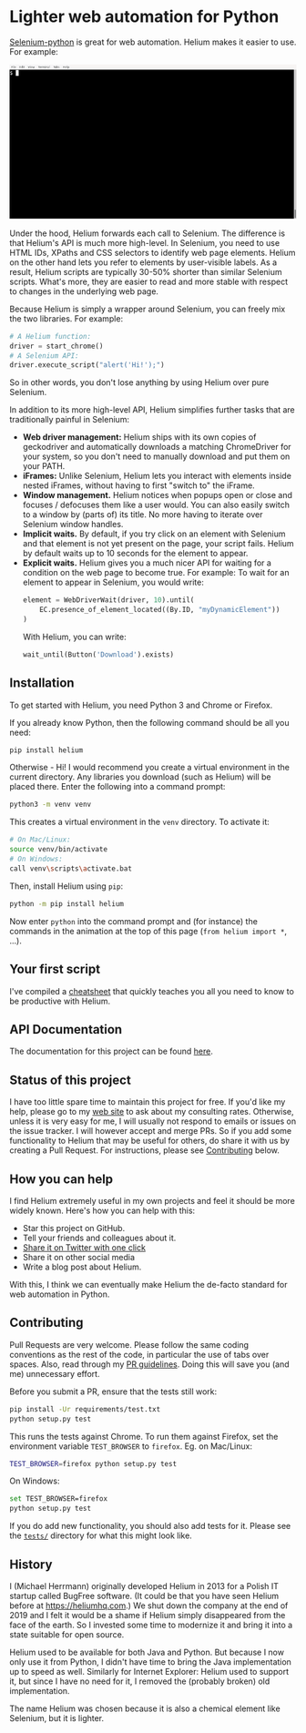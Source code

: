 # Lighter web automation for Python

[Selenium-python](https://selenium-python.readthedocs.io/) is great for web
automation. Helium makes it easier to use. For example:

![Helium Demo](docs/helium-demo.gif)

Under the hood, Helium forwards each call to Selenium. The difference is that
Helium's API is much more high-level. In Selenium, you need to use HTML IDs,
XPaths and CSS selectors to identify web page elements. Helium on the other hand
lets you refer to elements by user-visible labels. As a result, Helium scripts
are typically 30-50% shorter than similar Selenium scripts. What's more, they
are easier to read and more stable with respect to changes in the underlying web
page.

Because Helium is simply a wrapper around Selenium, you can freely mix the two
libraries. For example:

```python
# A Helium function:
driver = start_chrome()
# A Selenium API:
driver.execute_script("alert('Hi!');")
```

So in other words, you don't lose anything by using Helium over pure Selenium.

In addition to its more high-level API, Helium simplifies further tasks that are
traditionally painful in Selenium:

- **Web driver management:** Helium ships with its own copies of geckodriver and
  automatically downloads a matching ChromeDriver for your system, so you don't
  need to manually download and put them on your PATH.
- **iFrames:** Unlike Selenium, Helium lets you interact with elements inside
  nested iFrames, without having to first "switch to" the iFrame.
- **Window management.** Helium notices when popups open or close and focuses /
  defocuses them like a user would. You can also easily switch to a window by
  (parts of) its title. No more having to iterate over Selenium window handles.
- **Implicit waits.** By default, if you try click on an element with Selenium
  and that element is not yet present on the page, your script fails. Helium by
  default waits up to 10 seconds for the element to appear.
- **Explicit waits.** Helium gives you a much nicer API for waiting for a
  condition on the web page to become true. For example: To wait for an element
  to appear in Selenium, you would write:
  ```python
  element = WebDriverWait(driver, 10).until(
      EC.presence_of_element_located((By.ID, "myDynamicElement"))
  )
  ```
  With Helium, you can write:
  ```python
  wait_until(Button('Download').exists)
  ```

## Installation

To get started with Helium, you need Python 3 and Chrome or Firefox.

If you already know Python, then the following command should be all you need:

```bash
pip install helium
```

Otherwise - Hi! I would recommend you create a virtual environment in the
current directory. Any libraries you download (such as Helium) will be placed
there. Enter the following into a command prompt:

```bash
python3 -m venv venv
```

This creates a virtual environment in the `venv` directory. To activate it:

```bash
# On Mac/Linux:
source venv/bin/activate
# On Windows:
call venv\scripts\activate.bat
```

Then, install Helium using `pip`:

```bash
python -m pip install helium
```

Now enter `python` into the command prompt and (for instance) the commands in
the animation at the top of this page (`from helium import *`, ...).

## Your first script

I've compiled a [cheatsheet](docs/cheatsheet.md) that quickly teaches you all
you need to know to be productive with Helium.

## API Documentation

The documentation for this project can be found
[here](https://helium.readthedocs.io/en/latest/).

## Status of this project

I have too little spare time to maintain this project for free. If you'd like
my help, please go to my [web site](http://herrmann.io) to ask about my
consulting rates. Otherwise, unless it is very easy for me, I will usually not
respond to emails or issues on the issue tracker. I will however accept and
merge PRs. So if you add some functionality to Helium that may be useful for
others, do share it with us by creating a Pull Request. For instructions, please
see [Contributing](#Contributing) below.

## How you can help

I find Helium extremely useful in my own projects and feel it should be more
widely known. Here's how you can help with this:

- Star this project on GitHub.
- Tell your friends and colleagues about it.
- [Share it on Twitter with one click](https://twitter.com/intent/tweet?text=I%20find%20Helium%20very%20useful%20for%20web%20automation%20with%20Python%3A%20https%3A//github.com/mherrmann/helium)
- Share it on other social media
- Write a blog post about Helium.

With this, I think we can eventually make Helium the de-facto standard for web
automation in Python.

## Contributing

Pull Requests are very welcome. Please follow the same coding conventions as the
rest of the code, in particular the use of tabs over spaces. Also, read through my
[PR guidelines](https://gist.github.com/mherrmann/5ce21814789152c17abd91c0b3eaadca).
Doing this will save you (and me) unnecessary effort.

Before you submit a PR, ensure that the tests still work:

```bash
pip install -Ur requirements/test.txt
python setup.py test
```

This runs the tests against Chrome. To run them against Firefox, set the
environment variable `TEST_BROWSER` to `firefox`. Eg. on Mac/Linux:

```bash
TEST_BROWSER=firefox python setup.py test
```

On Windows:

```bash
set TEST_BROWSER=firefox
python setup.py test
```

If you do add new functionality, you should also add tests for it. Please see
the [`tests/`](tests) directory for what this might look like.

## History

I (Michael Herrmann) originally developed Helium in 2013 for a Polish IT startup
called BugFree software. (It could be that you have seen Helium before at
https://heliumhq.com.) We shut down the company at the end of 2019 and I felt it
would be a shame if Helium simply disappeared from the face of the earth. So I
invested some time to modernize it and bring it into a state suitable for open
source.

Helium used to be available for both Java and Python. But because I now only
use it from Python, I didn't have time to bring the Java implementation up to
speed as well. Similarly for Internet Explorer: Helium used to support it, but
since I have no need for it, I removed the (probably broken) old implementation.

The name Helium was chosen because it is also a chemical element like Selenium,
but it is lighter.
